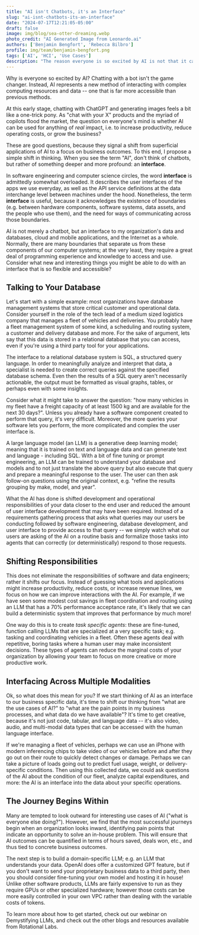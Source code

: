 ```yaml
---
title: "AI isn't Chatbots, it's an Interface"
slug: "ai-isnt-chatbots-its-an-interface"
date: "2024-07-17T12:21:05-05:00"
draft: false
image: img/blog/sea-otter-dreaming.webp
photo_credit: "AI Generated Image from Leonardo.ai"
authors: ['Benjamin Bengfort', 'Rebecca Bilbro']
profile: img/team/benjamin-bengfort.png
tags: ['AI', 'HCI', 'Use Cases']
description: "The reason everyone is so excited by AI is not that it can generate seemingly meaningful text in a chat, but rather that it can change the way we work with data by providing a more natural human interface to computing resources."
---
```


Why is everyone so excited by AI? Chatting with a bot isn't the game changer. Instead, AI represents a new method of interacting with complex computing resources and data -- one that is far more accessible than previous methods.

<!--more-->

At this early stage, chatting with ChatGPT and generating images feels a bit like a one-trick pony. As "chat with your X" products and the myriad of copilots flood the market, the question on everyone's mind is whether AI can be used for anything of *real* impact, i.e. to increase productivity, reduce operating costs, or grow the business?

These are good questions, because they signal a shift from superficial applications of AI to a focus on business outcomes. To this end, I propose a simple shift in thinking. When you see the term "AI", don't think of chatbots, but rather of something deeper and more profound: an **interface**.

In software engineering and computer science circles, the word **interface** is admittedly somewhat overloaded. It describes the user interfaces of the apps we use everyday, as well as the API service definitions at the data interchange level between machines under the hood. Nonetheless, the term **interface** is useful, because it acknowledges the existence of boundaries (e.g. between hardware components, software systems, data assets, and the people who use them), and the need for ways of communicating across those boundaries.

AI is not merely a chatbot, but an interface to my organization's data and databases, cloud and mobile applications, and the Internet as a whole. Normally, there are many boundaries that separate us from these components of our computer systems; at the very least, they require a great deal of programming experience and knowledge to access and use. Consider what new and interesting things you might be able to do with an interface that is so flexible and accessible?

## Talking to Your Database

Let's start with a simple example: most organizations have database management systems that store critical customer and operational data. Consider yourself in the role of the tech lead of a medium sized logistics company that manages a fleet of vehicles and deliveries. You probably have a fleet management system of some kind, a scheduling and routing system, a customer and delivery database and more. For the sake of argument, lets say that this data is stored in a relational database that you can access, even if you're using a third party tool for your applications.

The interface to a relational database system is SQL, a structured query language. In order to meaningfully analyze and interpret that data, a specialist is needed to create correct queries against the specified database schema. Even then the results of a SQL query aren't necessarily actionable, the output must be formatted as visual graphs, tables, or perhaps even with some insights.

Consider what it might take to answer the question: "how many vehicles in my fleet have a freight capacity of at least 1500 kg and are available for the next 30 days?". Unless you already have a software component created to perform that query, it's very difficult. Moreover, the more queries your software lets you perform, the more complicated and complex the user interface is.

A large language model (an LLM) is a generative deep learning model; meaning that it is trained on text and language data and can generate text and language - including SQL. With a bit of fine tuning or prompt engineering, an LLM can be trained to understand your database and models and to not just translate the above query but also execute that query and prepare a meaningful response to the user. The user can then ask follow-on questions using the original context, e.g. "refine the results grouping by make, model, and year".

What the AI has done is shifted development and operational responsibilities of your data closer to the end user and reduced the amount of user interface development that may have been required. Instead of a requirements gathering process that asks what queries may our users be conducting followed by software engineering, database development, and user interface to provide access to that query -- we simply watch what our users are asking of the AI on a routine basis and formalize those tasks into agents that can correctly (or deterministically) respond to those requests.

## Shifting Responsibilities

This does not eliminate the responsibilities of software and data engineers; rather it shifts our focus. Instead of guessing what tools and applications might increase productivity, reduce costs, or increase revenue lines, we focus on how we can improve interactions with the AI. For example, if we have seen some modest cost savings in fleet coordination and routing using an LLM that has a 70% performance acceptance rate, it's likely that we can build a deterministic system that improves that performance by much more!

One way do this is to create _task specific agents_: these are fine-tuned, function calling LLMs that are specialized at a very specific task; e.g. tasking and coordinating vehicles in a fleet. Often these agents deal with repetitive, boring tasks where a human user may make inconsistent decisions. These types of agents can reduce the marginal costs of your organization by allowing your team to focus on more creative or more productive work.

## Interfacing Across Multiple Modalities

Ok, so what does this mean for you? If we start thinking of AI as an interface to our business specific data, it's time to shift our thinking from "what are the use cases of AI?" to "what are the pain points in my business processes, and what data do we have available"? It's time to get creative, because it's not just code, tabular, and language data -- it's also video, audio, and multi-modal data types that can be accessed with the human language interface.

If we're managing a fleet of vehicles, perhaps we can use an iPhone with modern inferencing chips to take video of our vehicles before and after they go out on their route to quickly detect changes or damage. Perhaps we can take a picture of loads going out to predict fuel usage, weight, or delivery-specific conditions. Then using this collected data, we could ask questions of the AI about the condition of our fleet, analyze capital expenditures, and more: the AI is an interface into the data about your specific operations.

## The Journey Begins Within

Many are tempted to look outward for interesting use cases of AI ("what is everyone else doing?"). However, we find that the most successful journeys begin when an organization looks inward, identifying pain points that indicate an opportunity to solve an in-house problem. This will ensure that AI outcomes can be quantified in terms of hours saved, deals won, etc., and thus tied to concrete business outcomes.

The next step is to build a domain-specific LLM; e.g. an LLM that understands your data. OpenAI does offer a customized GPT feature, but if you don't want to send your proprietary business data to a third party, then you should consider fine-tuning your own model and hosting it in house! Unlike other software products, LLMs are fairly expensive to run as they require GPUs or other specialized hardware; however those costs can be more easily controlled in your own VPC rather than dealing with the variable costs of tokens.

To learn more about how to get started, check out our webinar on Demystifying LLMs, and check out the other blogs and resources available from Rotational Labs.

